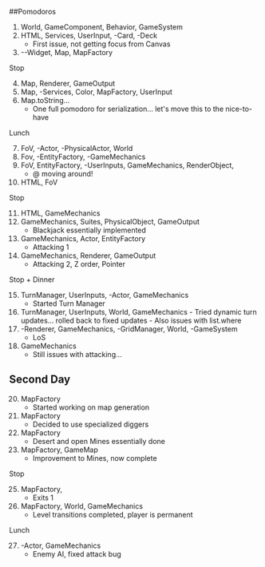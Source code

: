 ##Pomodoros
1. World, GameComponent, Behavior, GameSystem
2. HTML, Services, UserInput, -Card, -Deck
    - First issue, not getting focus from Canvas
3. --Widget, Map, MapFactory

Stop

4. Map, Renderer, GameOutput
5. Map, -Services, Color, MapFactory, UserInput
6. Map.toString...
    - One full pomodoro for serialization... let's move this to the nice-to-have
    
Lunch

7. FoV, -Actor, -PhysicalActor, World
8. Fov, -EntityFactory, -GameMechanics
9. FoV, EntityFactory, -UserInputs, GameMechanics, RenderObject,
    - @ moving around!
10. HTML, FoV

Stop

11. HTML, GameMechanics
12. GameMechanics, Suites, PhysicalObject, GameOutput
    - Blackjack essentially implemented
13. GameMechanics, Actor, EntityFactory
    - Attacking 1
14. GameMechanics, Renderer, GameOutput
    - Attacking 2, Z order, Pointer
    
Stop + Dinner

15. TurnManager, UserInputs, -Actor, GameMechanics
    - Started Turn Manager
16.  TurnManager, UserInputs, World, GameMechanics
    - Tried dynamic turn updates... rolled back to fixed updates
    - Also issues with list.where
17. -Renderer, GameMechanics, -GridManager, World, -GameSystem
    - LoS
19. GameMechanics
    - Still issues with attacking...
    
## Second Day

20. MapFactory
    - Started working on map generation
21. MapFactory
    - Decided to use specialized diggers
22. MapFactory
    - Desert and open Mines essentially done
24. MapFactory, GameMap
    - Improvement to Mines, now complete
    
Stop

25. MapFactory, 
    - Exits 1
26. MapFactory, World, GameMechanics
    - Level transitions completed, player is permanent
    
Lunch

27. -Actor, GameMechanics
    - Enemy AI, fixed attack bug